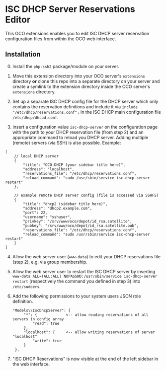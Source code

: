 # ISC DHCP Server Reservations Editor
This OCO extensions enables you to edit ISC DHCP server reservation configuration files from within the OCO web interface.

## Installation
0. Install the `php-ssh2` package/module on your server.

1. Move this extension directory into your OCO server's `extensions` directory **or** clone this repo into a separate directory on your server and create a symlink to the extension directory inside the OCO server's `extensions` directory.

2. Set up a separate ISC DHCP config file for the DHCP server which only contains the reservation definitions and include it via `include "/etc/dhcp/reservations.conf";` in the ISC DHCP main configuration file `/etc/dhcp/dhcpd.conf`.

3. Insert a configuration value `isc-dhcp-server` on the configuration page with the path to your DHCP reservation file (from step 2) and an appropriate command to reload you DHCP server. Adding multiple (remote) servers (via SSH) is also possible. Example:
```
[
	// local DHCP server
	{
		"title": "OCO-DHCP (your sidebar title here)",
		"address": "localhost",
		"reservations_file": "/etc/dhcp/reservations.conf",
		"reload_command": "sudo /usr/sbin/service isc-dhcp-server restart"
	},

	// example remote DHCP server config (file is accessed via SSHFS)
	{
		"title": "dhcp2 (sidebar title here)",
		"address": "dhcp2.example.com",
		"port": 22,
		"username": "sshuser",
		"privkey": "/srv/www/oco/depot/id_rsa.satellite",
		"pubkey": "/srv/www/oco/depot/id_rsa.satellite.pub",
		"reservations_file": "/etc/dhcp/reservations.conf",
		"reload_command": "sudo /usr/sbin/service isc-dhcp-server restart"
	}
]
```

4. Allow the web server user (`www-data`) to edit your DHCP reservations file (step 2), e.g. via group membership.

5. Allow the web server user to restart the ISC DHCP server by inserting `www-data ALL=(ALL:ALL) NOPASSWD:/usr/sbin/service isc-dhcp-server restart` (respectively the command you defined in step 3) into `/etc/sudoers`.

6. Add the following permissions to your system users JSON role definition.
   ```
   "Models\\IscDhcpServer": {
        "*": {             <-- allow reading reservations of all servers in config array
            "read": true
        },
        "localhost": {     <-- allow writing reservations of server "localhost"
            "write": true
        }
    },
    ```

7. "ISC DHCP Reservations" is now visible at the end of the left sidebar in the web interface.
